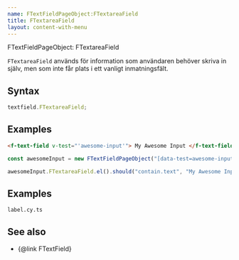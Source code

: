```yaml
---
name: FTextFieldPageObject:FTextareaField
title: FTextareaField
layout: content-with-menu
---
```


FTextFieldPageObject: FTextareaField

`FTextareaField` används för information som användaren behöver skriva in själv, men som inte får plats i ett vanligt inmatningsfält.

## Syntax

```ts
textfield.FTextareaField;
```

## Examples

```html static
<f-text-field v-test="'awesome-input'"> My Awesome Input </f-text-field>
```

```ts
const awesomeInput = new FTextFieldPageObject("[data-test=awesome-input]");

awesomeInput.FTextareaField.el().should("contain.text", "My Awesome Input");
```

## Examples

```import
label.cy.ts
```

## See also

-   {@link FTextField}

